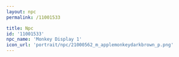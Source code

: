 ```yaml
---
layout: npc
permalink: /11001533

title: Npc
id: '11001533'
npc_name: 'Monkey Display 1'
icon_url: 'portrait/npc/21000562_m_applemonkeydarkbrown_p.png'
---
```

